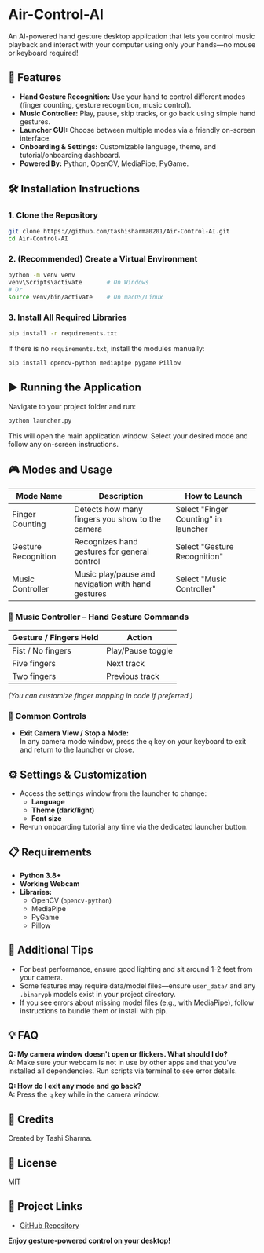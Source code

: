 # Air-Control-AI

An AI-powered hand gesture desktop application that lets you control music playback and interact with your computer using only your hands—no mouse or keyboard required!

## 🚀 Features

- **Hand Gesture Recognition:** Use your hand to control different modes (finger counting, gesture recognition, music control).
- **Music Controller:** Play, pause, skip tracks, or go back using simple hand gestures.
- **Launcher GUI:** Choose between multiple modes via a friendly on-screen interface.
- **Onboarding & Settings:** Customizable language, theme, and tutorial/onboarding dashboard.
- **Powered By:** Python, OpenCV, MediaPipe, PyGame.

## 🛠️ Installation Instructions

### 1. Clone the Repository

```bash
git clone https://github.com/tashisharma0201/Air-Control-AI.git
cd Air-Control-AI
```

### 2. (Recommended) Create a Virtual Environment

```bash
python -m venv venv
venv\Scripts\activate       # On Windows
# Or
source venv/bin/activate    # On macOS/Linux
```

### 3. Install All Required Libraries

```bash
pip install -r requirements.txt
```

If there is no `requirements.txt`, install the modules manually:

```bash
pip install opencv-python mediapipe pygame Pillow
```

## ▶️ Running the Application

Navigate to your project folder and run:

```bash
python launcher.py
```

This will open the main application window. Select your desired mode and follow any on-screen instructions.

## 🎮 Modes and Usage

| Mode Name            | Description                                              | How to Launch                    |
|----------------------|---------------------------------------------------------|-----------------------------------|
| Finger Counting      | Detects how many fingers you show to the camera         | Select "Finger Counting" in launcher |
| Gesture Recognition  | Recognizes hand gestures for general control            | Select "Gesture Recognition"      |
| Music Controller     | Music play/pause and navigation with hand gestures      | Select "Music Controller"         |

### 🎵 Music Controller – Hand Gesture Commands

| Gesture / Fingers Held | Action             |
|-----------------------|--------------------|
| Fist / No fingers     | Play/Pause toggle  |
| Five fingers          | Next track         |
| Two fingers           | Previous track     |

*(You can customize finger mapping in code if preferred.)*

### 👋 Common Controls

- **Exit Camera View / Stop a Mode:**  
  In any camera mode window, press the `q` key on your keyboard to exit and return to the launcher or close.

## ⚙️ Settings & Customization

- Access the settings window from the launcher to change:
    - **Language**
    - **Theme (dark/light)**
    - **Font size**
- Re-run onboarding tutorial any time via the dedicated launcher button.

## 📋 Requirements

- **Python 3.8+**
- **Working Webcam**
- **Libraries:**  
    - OpenCV (`opencv-python`)
    - MediaPipe
    - PyGame
    - Pillow

## 📝 Additional Tips

- For best performance, ensure good lighting and sit around 1-2 feet from your camera.
- Some features may require data/model files—ensure `user_data/` and any `.binarypb` models exist in your project directory.
- If you see errors about missing model files (e.g., with MediaPipe), follow instructions to bundle them or install with pip.

## 💡 FAQ

**Q: My camera window doesn't open or flickers. What should I do?**  
A: Make sure your webcam is not in use by other apps and that you've installed all dependencies. Run scripts via terminal to see error details.

**Q: How do I exit any mode and go back?**  
A: Press the `q` key while in the camera window.

## 🙌 Credits

Created by Tashi Sharma.  

## 📜 License

MIT

## 🔗 Project Links

- [GitHub Repository](https://github.com/tashisharma0201/Air-Control-AI)

**Enjoy gesture-powered control on your desktop!**  

